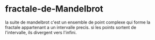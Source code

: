 # fractale-de-Mandelbrot
la suite de mandelbrot c'est un ensemble de point complexe qui forme la fractale appartenant a un intervalle precis. si les points sortent de l'intervalle, ils divergent vers l'infini.
